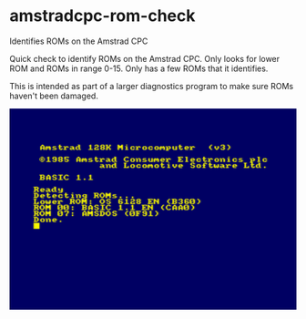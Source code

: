# amstradcpc-rom-check
Identifies ROMs on the Amstrad CPC

Quick check to identify ROMs on the Amstrad CPC. Only looks for lower ROM and ROMs in range 0-15. Only has a few ROMs that it identifies.

This is intended as part of a larger diagnostics program to make sure ROMs haven't been damaged.

![image](/images/screenshot.png)

